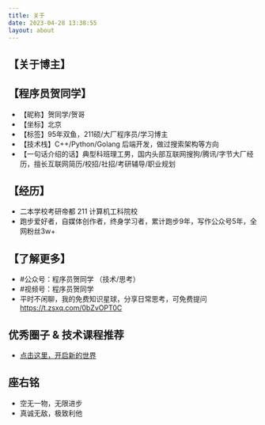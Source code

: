 ```yaml
---
title: 关于
date: 2023-04-28 13:38:55
layout: about
---
```

## 【关于博主】

## 【程序员贺同学】
- 【昵称】贺同学/贺哥
- 【坐标】北京
- 【标签】95年双鱼，211硕/大厂程序员/学习博主
- 【技术栈】C++/Python/Golang 后端开发，做过搜索架构等方向
- 【一句话介绍的话】典型科班理工男，国内头部互联网搜狗/腾讯/字节大厂经历，擅长互联网简历/校招/社招/考研辅导/职业规划

## 【经历】 
- 二本学校考研帝都 211 计算机工科院校
- 跑步爱好者，自媒体创作者，终身学习者，累计跑步9年，写作公众号5年，全网粉丝3w+

## 【了解更多】
- #公众号：程序员贺同学 （技术/思考）
- #视频号：程序员贺同学 
- 平时不闲聊，我的免费知识星球，分享日常思考，可免费提问 https://t.zsxq.com/0bZvOPT0C

## 优秀圈子 & 技术课程推荐
- [点击这里，开启新的世界](https://jnvsh9w7fs.feishu.cn/docx/GxPLdlGAnovtWDxWC8qcR0TdnGg)

## 座右铭
- 空无一物，无限进步
- 真诚无敌，极致利他